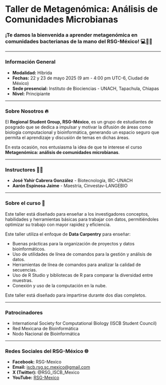 # Taller de Metagenómica: Análisis de Comunidades Microbianas

### ¡Te damos la bienvenida a aprender metagenómica en comunidades bacterianas de la mano del RSG-México! 💻🧬🧫

---

### Información General

* **Modalidad:** Híbrida
* **Fechas:** 22 y 23 de mayo 2025 (9 am - 4:00 pm UTC-6, Ciudad de México)
* **Sede presencial:** Instituto de Biociencias - UNACH, Tapachula, Chiapas
* **Nivel:** Principiante

---

### Sobre Nosotros 🔥

El **Regional Student Group, RSG-México**, es un grupo de estudiantes de posgrado que se dedica a impulsar y motivar la difusión de áreas como biología computacional y bioinformática, generando un espacio seguro que permita el aprendizaje y discusión de temas en dichas áreas.

En esta ocasión, nos entusiasma la idea de que te interese el curso **Metagenómica: análisis de comunidades microbianas**.

---

### Instructores 👨‍🏫

* **José Yahir Cabrera González** - Biotecnología, IBC-UNACH
* **Aarón Espinosa Jaime** - Maestría, Cinvestav-LANGEBIO

---

### Sobre el curso 📙

Este taller está diseñado para enseñar a los investigadores conceptos, habilidades y herramientas básicas para trabajar con datos, permitiéndoles optimizar su trabajo con mayor rapidez y eficiencia.

Este taller utiliza el enfoque de **Data Carpentry** para enseñar:

* Buenas prácticas para la organización de proyectos y datos bioinformáticos.
* Uso de utilidades de línea de comandos para la gestión y análisis de datos.
* Herramientas de línea de comandos para analizar la calidad de secuencias.
* Uso de R Studio y bibliotecas de R para comparar la diversidad entre muestras.
* Conexión y uso de la computación en la nube.

Este taller está diseñado para impartirse durante dos días completos.


---

### Patrocinadores

* International Society for Computational Biology (ISCB Student Council)
* Red Mexicana de Bioinformática
* Nodo Nacional de Bioinformática

---

### Redes Sociales del RSG-México 🌐

* **Facebook:** RSG-Mexico
* **Email:** [iscb.rsg.sc.mexico@gmail.com](mailto:iscb.rsg.sc.mexico@gmail.com)
* **X (Twitter):** @RSG\_ISCB\_Mexico
* **YouTube:** [RSG-Mexico](https://www.youtube.com/@RSG-Mexico)

